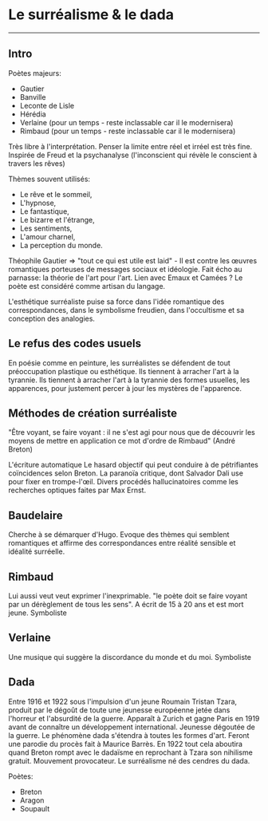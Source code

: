 # Le surréalisme & le dada

---

## Intro

Poètes majeurs:

* Gautier
* Banville
* Leconte de Lisle
* Hérédia
* Verlaine (pour un temps - reste inclassable car il le modernisera)
* Rimbaud (pour un temps - reste inclassable car il le modernisera)

Très libre à l'interprétation. Penser la limite entre réel et irréel est très fine. Inspirée de Freud et la psychanalyse (l'inconscient qui révèle le conscient à travers les rêves)


Thèmes souvent utilisés:

* Le rêve et le sommeil,
* L'hypnose,
* Le fantastique,
* Le bizarre et l'étrange,
* Les sentiments,
* L'amour charnel,
* La perception du monde.

Théophile Gautier => "tout ce qui est utile est laid" - Il est contre les œuvres romantiques porteuses de messages sociaux et idéologie.
Fait écho au parnasse: la théorie de l'art pour l'art. Lien avec Emaux et Camées ? 
Le poète est considéré comme artisan du langage.

L'esthétique surréaliste puise sa force dans l'idée romantique des correspondances, dans le symbolisme freudien, dans l'occultisme et sa conception des analogies.

## Le refus des codes usuels

En poésie comme en peinture, les surréalistes se défendent de tout préoccupation plastique ou esthétique. Ils tiennent à arracher l'art à la tyrannie. Ils tiennent à arracher l'art à la tyrannie des formes usuelles, les apparences, pour justement percer à jour les mystères de l'apparence.

## Méthodes de création surréaliste 

"Être voyant, se faire voyant : il ne s'est agi pour nous que de découvrir les moyens de mettre en application ce mot d'ordre de Rimbaud" (André Breton)

L'écriture automatique
Le hasard objectif qui peut conduire à de pétrifiantes coïncidences selon Breton. La paranoïa critique, dont Salvador Dali use pour fixer en trompe-l'œil. Divers procédés hallucinatoires comme les recherches optiques faites par Max Ernst.

## Baudelaire 

Cherche à se démarquer d'Hugo. Evoque des thèmes qui semblent romantiques et affirme des correspondances entre réalité sensible et idéalité surréelle.

## Rimbaud

Lui aussi veut veut exprimer l'inexprimable. "le poète doit se faire voyant par un dérèglement de tous les sens". A écrit de 15 à 20 ans et est mort jeune. Symboliste

## Verlaine

Une musique qui suggère la discordance du monde et du moi. Symboliste 

## Dada

Entre 1916 et 1922 sous l'impulsion d'un jeune Roumain Tristan Tzara, produit par le dégoût de toute une jeunesse européenne jetée dans l'horreur et l'absurdité de la guerre. Apparaît à Zurich et gagne Paris en 1919 avant de connaître un développement international. Jeunesse dégoutée de la guerre. Le phénomène dada s'étendra à toutes les formes d'art. Feront une parodie du procès fait à Maurice Barrès. En 1922 tout cela aboutira quand Breton rompt avec le dadaïsme en reprochant à Tzara son nihilisme gratuit. Mouvement provocateur. Le surréalisme né des cendres du dada.

Poètes:

* Breton
* Aragon
* Soupault
<!--stackedit_data:
eyJoaXN0b3J5IjpbMTc3NTA0MjQ0Ml19
-->